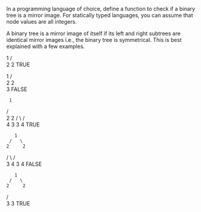 In a programming language of choice, define a function to check if a binary
tree is a mirror image. For statically typed languages, you can assume that
node values are all integers.

A binary tree is a mirror image of itself if its left and right subtrees are
identical mirror images i.e., the binary tree is symmetrical.
This is best explained with a few examples.

  1
 / \
2   2
TRUE

   1
  / \
 2   2
  \
   3
FALSE

     1
   /   \
  2     2
 / \   / \
4   3 3   4
TRUE

       1
     /   \
    2     2
   / \   / \
  3   4 3   4
FALSE

       1
     /   \
    2     2
   /       \
  3         3
TRUE
